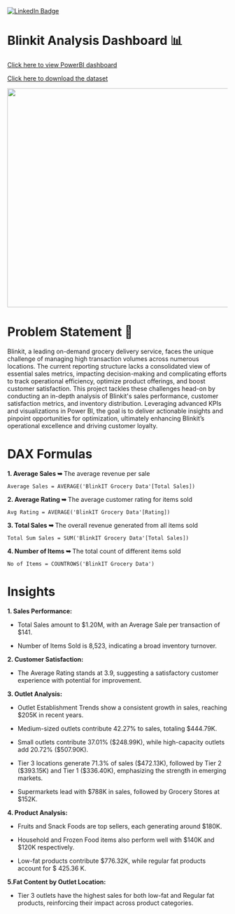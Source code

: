 <div id="badges">
  <a href="https://www.linkedin.com/in/kshitija-chilbule-b98515309/">
    <img src="https://img.shields.io/badge/LinkedIn-blue?style=for-the-badge&logo=linkedin&logoColor=white" alt="LinkedIn Badge"/>
  </a>
</div>

# Blinkit Analysis Dashboard 📊

[Click here to view PowerBI dashboard](https://github.com/itzzkshitija/Blinkit-Analysis-Dashboard/blob/main/Blinkit_Dashboard.pbix)

[Click here to download the dataset](https://github.com/itzzkshitija/Blinkit-Analysis-Dashboard/blob/main/dataset.xlsx)

<img src="https://github.com/user-attachments/assets/720e9d06-cece-4eb0-9ff7-a6ae1746195e" width="900" height="500">

# Problem Statement 📌
Blinkit, a leading on-demand grocery delivery service, faces the unique challenge of managing high transaction volumes across numerous locations. The current reporting structure lacks a consolidated view of essential sales metrics, impacting decision-making and complicating efforts to track operational efficiency, optimize product offerings, and boost customer satisfaction. This project tackles these challenges head-on by conducting an in-depth analysis of Blinkit's sales performance, customer satisfaction metrics, and inventory distribution. Leveraging advanced KPIs and visualizations in Power BI, the goal is to deliver actionable insights and pinpoint opportunities for optimization, ultimately enhancing Blinkit’s operational excellence and driving customer loyalty.

# DAX Formulas
<b>1. Average Sales ➥ </b>
The average revenue per sale

`Average Sales = AVERAGE('BlinkIT Grocery Data'[Total Sales])`

<b>2. Average Rating ➥ </b>
The average customer rating for items sold

`Avg Rating = AVERAGE('BlinkIT Grocery Data'[Rating])`

<b>3. Total Sales ➥ </b>
The overall revenue generated from all items sold

`Total Sum Sales = SUM('BlinkIT Grocery Data'[Total Sales])`

<b>4. Number of Items ➥ </b>
The total count of different items sold

`No of Items = COUNTROWS('BlinkIT Grocery Data')`

# Insights 
<b>1. Sales Performance: </b>
<ul><li>Total Sales amount to $1.20M, with an Average Sale per transaction of $141.</li></ul>

<ul><li>Number of Items Sold is 8,523, indicating a broad inventory turnover.</li></ul>

<b>2. Customer Satisfaction: </b>
<ul><li>The Average Rating stands at 3.9, suggesting a satisfactory customer experience with potential for improvement.
</li></ul>

<b>3. Outlet Analysis: </b>
<ul><li>Outlet Establishment Trends show a consistent growth in sales, reaching $205K in recent years.</li></ul>

<ul><li>Medium-sized outlets contribute 42.27% to sales, totaling $444.79K.</li></ul>

<ul><li>Small outlets contribute 37.01% ($248.99K), while high-capacity outlets add 20.72% ($507.90K).</li></ul>

<ul><li>Tier 3 locations generate 71.3% of sales ($472.13K), followed by Tier 2 ($393.15K) and Tier 1 ($336.40K), emphasizing the strength in emerging markets.</li></ul>

<ul><li>Supermarkets lead with $788K in sales, followed by Grocery Stores at $152K.</li></ul>

<b>4. Product Analysis: </b> 
<ul><li>Fruits and Snack Foods are top sellers, each generating around $180K.</li></ul>

<ul><li>Household and Frozen Food items also perform well with $140K and $120K respectively.</li></ul>

<ul><li> Low-fat products contribute $776.32K, while regular fat products account for $ 425.36 K.</li></ul>

<b>5.Fat Content by Outlet Location:</b>
<ul><li>Tier 3 outlets have the highest sales for both low-fat and Regular fat products, reinforcing their impact across product categories.</li></ul>
